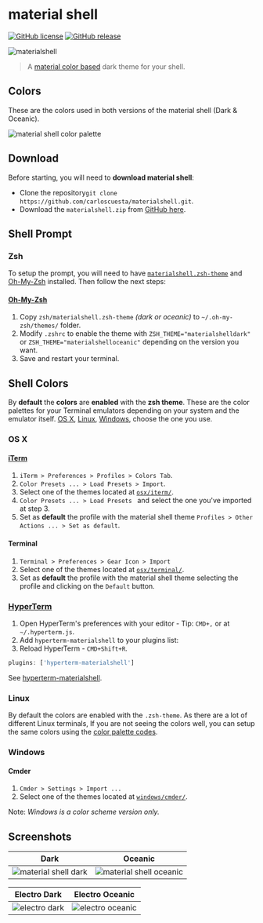 # material shell

[![GitHub license](https://img.shields.io/github/license/carloscuesta/materialshell.svg?style=flat-square)](https://github.com/carloscuesta/materialshell)
[![GitHub release](https://img.shields.io/github/release/carloscuesta/materialshell.svg?style=flat-square)](https://github.com/carloscuesta/materialshell)

![materialshell](https://cloud.githubusercontent.com/assets/7629661/11194912/348e69f6-8caf-11e5-97ec-876bd6565125.gif)

> A [material color based](https://www.google.com/design/spec/style/color.html#color-color-palette) dark theme for your shell.

## Colors

These are the colors used in both versions of the material shell (Dark & Oceanic).

![material shell color palette](https://cloud.githubusercontent.com/assets/7629661/11169947/1337b238-8bc6-11e5-8eaa-37d435b9ecee.png)

## Download

Before starting, you will need to **download material shell**:

- Clone the repository```git clone https://github.com/carloscuesta/materialshell.git```.
- Download the ```materialshell.zip``` from [GitHub here](https://github.com/carloscuesta/materialshell/archive/master.zip).

## Shell Prompt

### Zsh

To setup the prompt, you will need to have [```materialshell.zsh-theme```](https://github.com/carloscuesta/materialshell/blob/master/zsh/materialshelldark.zsh-theme) and [Oh-My-Zsh](http://ohmyz.sh/) installed. Then follow the next steps:

#### [Oh-My-Zsh](http://ohmyz.sh/)

1. Copy ```zsh/materialshell.zsh-theme``` _(dark or oceanic)_ to ```~/.oh-my-zsh/themes/``` folder.
2. Modify ```.zshrc``` to enable the theme with ```ZSH_THEME="materialshelldark"``` or ```ZSH_THEME="materialshelloceanic"``` depending on the version you want.
3. Save and restart your terminal.

## Shell Colors

By **default** the **colors** are **enabled** with the **zsh theme**. These are the color palettes for your Terminal emulators depending on your system and the emulator itself. [OS X](https://github.com/carloscuesta/materialshell#os-x), [Linux](https://github.com/carloscuesta/materialshell#linux), [Windows](https://github.com/carloscuesta/materialshell#windows), choose the one you use.

### OS X

#### [iTerm](https://www.iterm2.com/)

1. ```iTerm > Preferences > Profiles > Colors Tab```.
2. ```Color Presets ... > Load Presets > Import```.
3. Select one of the themes located at [```osx/iterm/```](https://github.com/carloscuesta/materialshell/tree/master/osx/iterm).
4. ```Color Presets ... > Load Presets ``` and select the one you've imported at step 3.
5. Set as **default** the profile with the material shell theme ```Profiles > Other Actions ... > Set as default```.

#### Terminal

1. ```Terminal > Preferences > Gear Icon > Import```
2. Select one of the themes located at [```osx/terminal/```](https://github.com/carloscuesta/materialshell/tree/master/osx/terminal).
3. Set as **default** the profile with the material shell theme selecting the profile and clicking on the ```Default``` button.

### [HyperTerm](https://github.com/carloscuesta/hyperterm-materialshell)

1. Open HyperTerm's preferences with your editor - Tip: `CMD+,` or at `~/.hyperterm.js`.
2. Add `hyperterm-materialshell` to your plugins list:
3. Reload HyperTerm - `CMD+Shift+R`.

```js
plugins: ['hyperterm-materialshell']
```

See [hyperterm-materialshell](https://github.com/carloscuesta/hyperterm-materialshell).

### Linux

By default the colors are enabled with the ```.zsh-theme```. As there are a lot of different Linux terminals, If you are not seeing the colors well, you can setup the same colors using the [color palette codes](https://github.com/carloscuesta/materialshell/blob/master/colors.md).

### Windows

#### Cmder

1. ```Cmder > Settings > Import ... ```
2. Select one of the themes located at [```windows/cmder/```](https://github.com/carloscuesta/materialshell/tree/master/windows/cmder).

Note: _Windows is a color scheme version only._

## Screenshots

| Dark | Oceanic |
|:-:|:-:|
| ![material shell dark](https://cloud.githubusercontent.com/assets/7629661/11183296/3fd39d7e-8c71-11e5-8a91-8713a9176a5c.png) | ![material shell oceanic](https://cloud.githubusercontent.com/assets/7629661/11183295/3fd236d2-8c71-11e5-8e56-bbf5c50686ce.png) |

| Electro Dark | Electro Oceanic |
|:-:|:-:|
| ![electro dark](https://cloud.githubusercontent.com/assets/5154582/18353205/c8ee2db4-75fe-11e6-8779-04424d1ee7bb.png) | ![electro oceanic](https://cloud.githubusercontent.com/assets/5154582/18353215/d10c3270-75fe-11e6-85d8-dfeaf780308e.png) |
